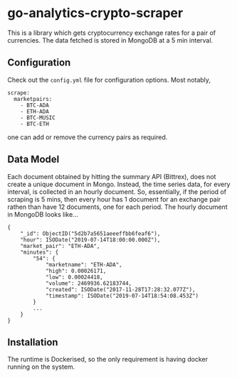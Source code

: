 # go-analytics-crypto-scraper

This is a library which gets cryptocurrency exchange rates for a pair of currencies. The data fetched is stored in MongoDB at a 5 min interval.

## Configuration

Check out the `config.yml` file for configuration options. Most notably,
```
scrape:
  marketpairs:
    - BTC-ADA
    - ETH-ADA
    - BTC-MUSIC
    - BTC-ETH
```
one can add or remove the currency pairs as required.

## Data Model
Each document obtained by hitting the summary API (Bittrex), does not create a unique document in Mongo. Instead, the time series data,
for every interval, is collected in an hourly document. So, essentially, if the period of scraping is 5 mins, 
then every hour has 1 document for an exchange pair rathen than have 12 documents, one for each period. The hourly document in MongoDB
looks like...
```
{
    "_id": ObjectID("5d2b7a5651aeeeffbb6feaf6"),
    "hour": ISODate("2019-07-14T18:00:00.000Z"),
    "market_pair": "ETH-ADA",
    "minutes": {
        "54": {
            "marketname": "ETH-ADA",
            "high": 0.00026171,
            "low": 0.00024418,
            "volume": 2469936.62183744,
            "created": ISODate("2017-11-28T17:28:32.077Z"),
            "timestamp": ISODate("2019-07-14T18:54:08.453Z")
        }
        ...
    }
}
```

## Installation
The runtime is Dockerised, so the only requirement is having docker running on the system. 
